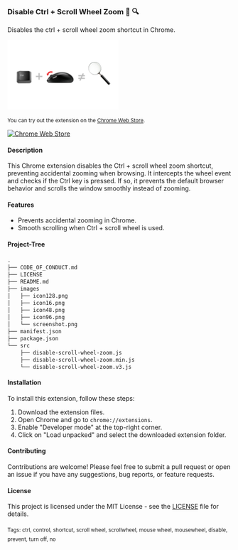 
### Disable Ctrl + Scroll Wheel Zoom 🚫 🔍


Disables the ctrl + scroll wheel zoom shortcut in Chrome.

<img src="images/screenshot.png" alt="Logo" width="250">

<sub>

You can try out the extension on the [Chrome Web Store](https://chromewebstore.google.com/detail/mdpfkohgfpidohkakdbpmnngaocglmhl?hl=en&authuser=1). 
<br>

</sub>

[![Chrome Web Store](https://img.shields.io/chrome-web-store/v/mdpfkohgfpidohkakdbpmnngaocglmhl.svg?style=flat-square&label=Chrome%20Web%20Store&logo=google-chrome&logoColor=white)](https://chromewebstore.google.com/detail/mdpfkohgfpidohkakdbpmnngaocglmhl?hl=en&authuser=1)

#### Description

This Chrome extension disables the Ctrl + scroll wheel zoom shortcut, preventing accidental zooming when browsing. It intercepts the wheel event and checks if the Ctrl key is pressed. If so, it prevents the default browser behavior and scrolls the window smoothly instead of zooming.

#### Features

- Prevents accidental zooming in Chrome.
- Smooth scrolling when Ctrl + scroll wheel is used.

#### Project-Tree

```
.
├── CODE_OF_CONDUCT.md
├── LICENSE
├── README.md
├── images
│   ├── icon128.png
│   ├── icon16.png
│   ├── icon48.png
│   ├── icon96.png
│   └── screenshot.png
├── manifest.json
├── package.json
└── src
    ├── disable-scroll-wheel-zoom.js
    ├── disable-scroll-wheel-zoom.min.js
    └── disable-scroll-wheel-zoom.v3.js

```

#### Installation

To install this extension, follow these steps:
1. Download the extension files.
2. Open Chrome and go to `chrome://extensions`.
3. Enable "Developer mode" at the top-right corner.
4. Click on "Load unpacked" and select the downloaded extension folder.


#### Contributing

Contributions are welcome! Please feel free to submit a pull request or open an issue if you have any suggestions, bug reports, or feature requests.

#### License

This project is licensed under the MIT License - see the [LICENSE](LICENSE) file for details.

<sub>
Tags: ctrl, control, shortcut, scroll wheel, scrollwheel, mouse wheel, mousewheel, disable, prevent, turn off, no
</sub>
